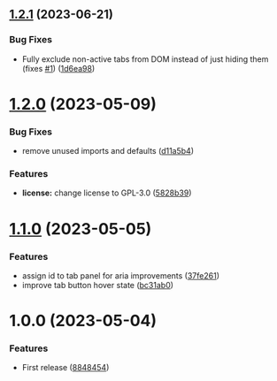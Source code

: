 ## [1.2.1](https://github.com/hanneskuettner/directus-extension-group-tabs-interface/compare/v1.2.0...v1.2.1) (2023-06-21)


### Bug Fixes

* Fully exclude non-active tabs from DOM instead of just hiding them (fixes [#1](https://github.com/hanneskuettner/directus-extension-group-tabs-interface/issues/1)) ([1d6ea98](https://github.com/hanneskuettner/directus-extension-group-tabs-interface/commit/1d6ea982595e019964750e2b79f35b7a70a8e63a))

# [1.2.0](https://github.com/hanneskuettner/directus-extension-group-tabs-interface/compare/v1.1.0...v1.2.0) (2023-05-09)


### Bug Fixes

* remove unused imports and defaults ([d11a5b4](https://github.com/hanneskuettner/directus-extension-group-tabs-interface/commit/d11a5b48fef196ef8522f4fe3e66fc8454d4a965))


### Features

* **license:** change license to GPL-3.0 ([5828b39](https://github.com/hanneskuettner/directus-extension-group-tabs-interface/commit/5828b398fdc8447508106af824ab0a6c64694b01))

# [1.1.0](https://github.com/hanneskuettner/directus-extension-group-tabs-interface/compare/v1.0.0...v1.1.0) (2023-05-05)


### Features

* assign id to tab panel for aria improvements ([37fe261](https://github.com/hanneskuettner/directus-extension-group-tabs-interface/commit/37fe26154486eb87d3c49e5ab7c1cd1d15a94d68))
* improve tab button hover state ([bc31ab0](https://github.com/hanneskuettner/directus-extension-group-tabs-interface/commit/bc31ab09017a382988af399ea04cccc7fbc1dfe4))

# 1.0.0 (2023-05-04)


### Features

* First release ([8848454](https://github.com/hanneskuettner/directus-extension-group-tabs-interface/commit/8848454dfb040ab2f221b41963b9c6b9fb95610e))
